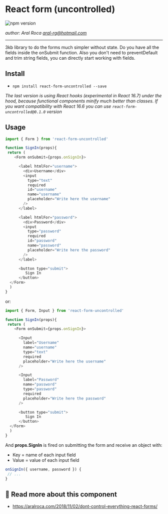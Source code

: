 # React form (uncontrolled)

![npm version](https://img.shields.io/badge/npm-v0.3.2-blue.svg) 

*author: Aral Roca <aral-rg@hotmail.com>*

-------------------

3kb library to do the forms much simpler without state. Do you have all the fields inside the onSubmit function. Also you don't need to preventDefault and trim string fields, you can directly start working with fields.

## Install

* `npm install react-form-uncontrolled --save`

*The last version is using React hooks (experimental in React 16.7) under the hood, because functional components minify much better than classes. If you want compatibility with React 16.6 you can use `react-form-uncontrolled@0.1.0` version*

## Usage

```js
import { Form } from 'react-form-uncontrolled'

function SignIn(props){
 return (
    <Form onSubmit={props.onSignIn}>

      <label htmlFor="username">
        <div>Username</div>
        <input
          type="text"
          required
          id="username"
          name="username"
          placeholder="Write here the username"
        />
      </label>

      <label htmlFor="password">
        <div>Password</div>
        <input
          type="password"
          required
          id="password"
          name="password"
          placeholder="Write here the password"
        />
      </label>

      <button type="submit">
         Sign In
      </button>
  </Form>
  )
}
```

or:


```js
import { Form, Input } from 'react-form-uncontrolled'

function SignIn(props){
 return (
    <Form onSubmit={props.onSignIn}>

      <Input 
        label="Username"
        name="username"
        type="text"
        required
        placeholder="Write here the username"
      />

      <Input 
        label="Password"
        name="password"
        type="password"
        required
        placeholder="Write here the password"
      />

      <button type="submit">
         Sign In
      </button>
  </Form>
  )
}
```

And **props.SignIn** is fired on submitting the form and receive an object with:

* Key = name of each input field
* Value = value of each input field

```js
onSignIn({ username, password }) {
 // ...
}
```

## 📕 Read more about this component
* https://aralroca.com/2018/11/02/dont-control-everything-react-forms/
